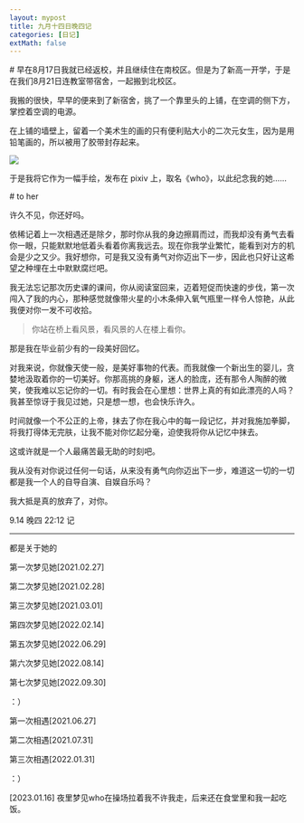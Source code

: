```yaml
---
layout: mypost
title: 九月十四日晚四记
categories: [日记]
extMath: false
---
```


\# 早在8月17日我就已经返校，并且继续住在南校区。但是为了新高一开学，于是在我们8月21日连教室带宿舍，一起搬到北校区。

我搬的很快，早早的便来到了新宿舍，挑了一个靠里头的上铺，在空调的侧下方，掌控着空调的电源。

在上铺的墙壁上，留着一个美术生的画的只有便利贴大小的二次元女生，因为是用铅笔画的，所以被用了胶带封存起来。

![](https://b2.226000.xyz/un/d1a36128-de3c-42a4-974e-d186949e1f56.jpeg)

于是我将它作为一幅手绘，发布在 pixiv 上，取名《who》，以此纪念我的她……

\# to her

许久不见，你还好吗。

依稀记着上一次相遇还是除夕，那时你从我的身边擦肩而过，而我却没有勇气去看你一眼，只能默默地低着头看着你离我远去。现在你我学业繁忙，能看到对方的机会是少之又少。我好想你，可是我又没有勇气对你迈出下一步，因此也只好让这希望之种埋在土中默默腐烂吧。

我无法忘记那次历史课的课间，你从阅读室回来，迈着短促而快速的步伐，第一次闯入了我的内心，那种感觉就像带火星的小木条伸入氧气瓶里一样令人惊艳，从此我便对你一发不可收拾。

> 你站在桥上看风景，看风景的人在楼上看你。

那是我在毕业前少有的一段美好回忆。

对我来说，你就像天使一般，是美好事物的代表。而我就像一个新出生的婴儿，贪婪地汲取着你的一切美好。你那高挑的身躯，迷人的脸庞，还有那令人陶醉的微笑，使我难以忘记你的一切。有时我会在心里想：世界上真的有如此漂亮的人吗？我甚至惊讶于我见过她，只是想一想，也会快乐许久。

时间就像一个不公正的上帝，抹去了你在我心中的每一段记忆，并对我施加拳脚，将我打得体无完肤，让我不能对你忆起分毫，迫使我将你从记忆中抹去。

这或许就是一个人最痛苦最无助的时刻吧。

我从没有对你说过任何一句话，从来没有勇气向你迈出下一步，难道这一切的一切都是我一个人的自导自演、自娱自乐吗？

我大抵是真的放弃了，对你。

9.14 晚四 22:12 记

---
都是关于她的

第一次梦见她[2021.02.27]

第二次梦见她[2021.02.28]

第三次梦见她[2021.03.01]

第四次梦见她[2022.02.14]

第五次梦见她[2022.06.29]

第六次梦见她[2022.08.14]

第七次梦见她[2022.09.30]

：）

第一次相遇[2021.06.27]

第二次相遇[2021.07.31]

第三次相遇[2022.01.31]

：）

[2023.01.16] 
夜里梦见who在操场拉着我不许我走，后来还在食堂里和我一起吃饭。
